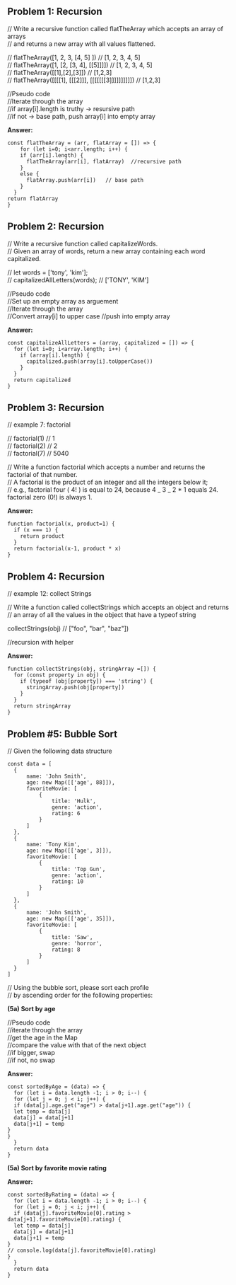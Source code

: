 ## Problem 1: Recursion

// Write a recursive function called flatTheArray which accepts an array of arrays  
// and returns a new array with all values flattened.

// flatTheArray([1, 2, 3, [4, 5] ]) // [1, 2, 3, 4, 5]  
// flatTheArray([1, [2, [3, 4], [[5]]]]) // [1, 2, 3, 4, 5]  
// flatTheArray([[1],[2],[3]]) // [1,2,3]  
// flatTheArray([[[[1], [[[2]]], [[[[[[[3]]]]]]]]]]) // [1,2,3]

//Pseudo code  
//Iterate through the array  
//if array[i].length is truthy -> resursive path  
//if not -> base path, push array[i] into empty array

**Answer:**

```
const flatTheArray = (arr, flatArray = []) => {
    for (let i=0; i<arr.length; i++) {
    if (arr[i].length) {
      flatTheArray(arr[i], flatArray)  //recursive path
    }
    else {
      flatArray.push(arr[i])   // base path
    }
  }
return flatArray
}
```

## Problem 2: Recursion

// Write a recursive function called capitalizeWords.  
// Given an array of words, return a new array containing each word capitalized.

// let words = ['tony', 'kim'];  
// capitalizedAllLetters(words); // ['TONY', 'KIM']

//Pseudo code  
//Set up an empty array as arguement  
//Iterate through the array  
//Convert array[i] to upper case
//push into empty array

**Answer:**

```
const capitalizeAllLetters = (array, capitalized = []) => {
  for (let i=0; i<array.length; i++) {
    if (array[i].length) {
      capitalized.push(array[i].toUpperCase())
    }
  }
  return capitalized
}
```

## Problem 3: Recursion

// example 7: factorial

// factorial(1) // 1  
// factorial(2) // 2  
// factorial(7) // 5040

// Write a function factorial which accepts a number and returns the factorial of that number.  
// A factorial is the product of an integer and all the integers below it;  
// e.g., factorial four ( 4! ) is equal to 24, because 4 _ 3 _ 2 \* 1 equals 24. factorial zero
(0!) is always 1.

**Answer:**

```
function factorial(x, product=1) {
  if (x === 1) {
    return product
  }
  return factorial(x-1, product * x)
}

```

## Problem 4: Recursion

// example 12: collect Strings

// Write a function called collectStrings which accepts an object and returns  
// an array of all the values in the object that have a typeof string

collectStrings(obj) // ["foo", "bar", "baz"])

//recursion with helper

**Answer:**

```
function collectStrings(obj, stringArray =[]) {
  for (const property in obj) {
    if (typeof (obj[property]) === 'string') {
      stringArray.push(obj[property])
    }
  }
  return stringArray
}

```

## Problem #5: Bubble Sort

// Given the following data structure

```
const data = [
  {
      name: 'John Smith',
      age: new Map([['age', 88]]),
      favoriteMovie: [
          {
              title: 'Hulk',
              genre: 'action',
              rating: 6
          }
      ]
  },
  {
      name: 'Tony Kim',
      age: new Map([['age', 3]]),
      favoriteMovie: [
          {
              title: 'Top Gun',
              genre: 'action',
              rating: 10
          }
      ]
  },
  {
      name: 'John Smith',
      age: new Map([['age', 35]]),
      favoriteMovie: [
          {
              title: 'Saw',
              genre: 'horror',
              rating: 8
          }
      ]
  }
]
```

// Using the bubble sort, please sort each profile  
// by ascending order for the following properties:

**(5a) Sort by age**

//Pseudo code  
//iterate through the array  
//get the age in the Map  
//compare the value with that of the next object  
//if bigger, swap  
//if not, no swap

**Answer:**

```
const sortedByAge = (data) => {
  for (let i = data.length -1; i > 0; i--) {
  for (let j = 0; j < i; j++) {
  if (data[j].age.get("age") > data[j+1].age.get("age")) {
  let temp = data[j]
  data[j] = data[j+1]
  data[j+1] = temp
}
}
  }
  return data
}
```

**(5a) Sort by favorite movie rating**

**Answer:**

```
const sortedByRating = (data) => {
  for (let i = data.length -1; i > 0; i--) {
  for (let j = 0; j < i; j++) {
  if (data[j].favoriteMovie[0].rating > data[j+1].favoriteMovie[0].rating) {
  let temp = data[j]
  data[j] = data[j+1]
  data[j+1] = temp
}
// console.log(data[j].favoriteMovie[0].rating)
}
  }
  return data
}

```
